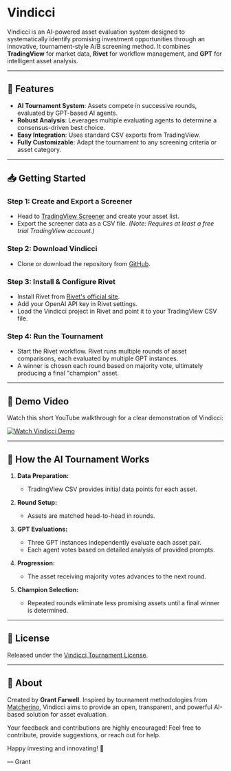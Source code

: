 # Vindicci

Vindicci is an AI-powered asset evaluation system designed to systematically identify promising investment opportunities through an innovative, tournament-style A/B screening method. It combines **TradingView** for market data, **Rivet** for workflow management, and **GPT** for intelligent asset analysis.

---

## 🚀 Features

- **AI Tournament System**: Assets compete in successive rounds, evaluated by GPT-based AI agents.
- **Robust Analysis**: Leverages multiple evaluating agents to determine a consensus-driven best choice.
- **Easy Integration**: Uses standard CSV exports from TradingView.
- **Fully Customizable**: Adapt the tournament to any screening criteria or asset category.

---

## 📥 Getting Started

### Step 1: Create and Export a Screener

- Head to [TradingView Screener](https://www.tradingview.com/screener/) and create your asset list.
- Export the screener data as a CSV file. *(Note: Requires at least a free trial TradingView account.)*

### Step 2: Download Vindicci

- Clone or download the repository from [GitHub](https://github.com/Geep5/Vindicci).

### Step 3: Install & Configure Rivet

- Install Rivet from [Rivet's official site](https://rivet.ironcladapp.com/).
- Add your OpenAI API key in Rivet settings.
- Load the Vindicci project in Rivet and point it to your TradingView CSV file.

### Step 4: Run the Tournament

- Start the Rivet workflow. Rivet runs multiple rounds of asset comparisons, each evaluated by multiple GPT instances.
- A winner is chosen each round based on majority vote, ultimately producing a final "champion" asset.

---

## 🎥 Demo Video

Watch this short YouTube walkthrough for a clear demonstration of Vindicci:

[![Watch Vindicci Demo](https://img.youtube.com/vi/mGBrwXTK7oc/0.jpg)](https://youtu.be/mGBrwXTK7oc)

---

## 🤖 How the AI Tournament Works

1. **Data Preparation:**
   - TradingView CSV provides initial data points for each asset.

2. **Round Setup:**
   - Assets are matched head-to-head in rounds.

3. **GPT Evaluations:**
   - Three GPT instances independently evaluate each asset pair.
   - Each agent votes based on detailed analysis of provided prompts.

4. **Progression:**
   - The asset receiving majority votes advances to the next round.

5. **Champion Selection:**
   - Repeated rounds eliminate less promising assets until a final winner is determined.

---

## 📝 License

Released under the [Vindicci Tournament License](LICENSE.md).

---

## 📣 About

Created by **Grant Farwell**. Inspired by tournament methodologies from [Matcherino](https://matcherino.com), Vindicci aims to provide an open, transparent, and powerful AI-based solution for asset evaluation.

Your feedback and contributions are highly encouraged! Feel free to contribute, provide suggestions, or reach out for help.

Happy investing and innovating! 🚀

— Grant